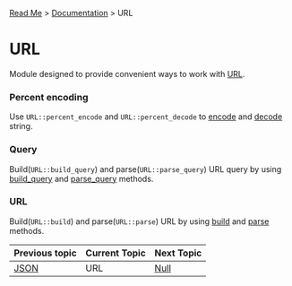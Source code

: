 [Read Me](https://github.com/bohdaq/rust-web-server/blob/main/README.md) > [Documentation](https://github.com/bohdaq/rust-web-server/tree/main/src/README.md)  > URL

# URL 

Module designed to provide convenient ways to work with [URL](https://en.wikipedia.org/wiki/URL).

### Percent encoding
Use `URL::percent_encode` and `URL::percent_decode` to [encode](https://github.com/bohdaq/rust-web-server/blob/18f0ec949fc744ee71a740f1098c8b2a5d0b50e8/src/url/example/mod.rs#L6) and [decode](https://github.com/bohdaq/rust-web-server/blob/18f0ec949fc744ee71a740f1098c8b2a5d0b50e8/src/url/example/mod.rs#L13) string.

### Query

Build(`URL::build_query`) and parse(`URL::parse_query`) URL query by using [build_query](https://github.com/bohdaq/rust-web-server/blob/18f0ec949fc744ee71a740f1098c8b2a5d0b50e8/src/url/example/mod.rs#L20) and [parse_query](https://github.com/bohdaq/rust-web-server/blob/18f0ec949fc744ee71a740f1098c8b2a5d0b50e8/src/url/example/mod.rs#L30) methods.

### URL

Build(`URL::build`) and parse(`URL::parse`) URL by using [build](https://github.com/bohdaq/rust-web-server/blob/18f0ec949fc744ee71a740f1098c8b2a5d0b50e8/src/url/example/mod.rs#L43) and [parse](https://github.com/bohdaq/rust-web-server/blob/18f0ec949fc744ee71a740f1098c8b2a5d0b50e8/src/url/example/mod.rs#L66) methods.

Previous topic | Current Topic | Next Topic
--- |---------------| ---
[JSON](https://github.com/bohdaq/rust-web-server/tree/main/src/json) | URL           | [Null](https://github.com/bohdaq/rust-web-server/tree/main/src/null)



